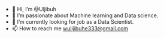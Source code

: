 - 👋 Hi, I’m @Uljibuh
- 👀 I’m passionate about Machine learning and Data science. 
- 🌱 I’m currently looking for job as a Data Scientist.
- 📫 How to reach me wulijibuhe333@gmail.com

<!---
Uljibuh/Uljibuh is a ✨ special ✨ repository because its `README.md` (this file) appears on your GitHub profile.
You can click the Preview link to take a look at your changes.
--->
